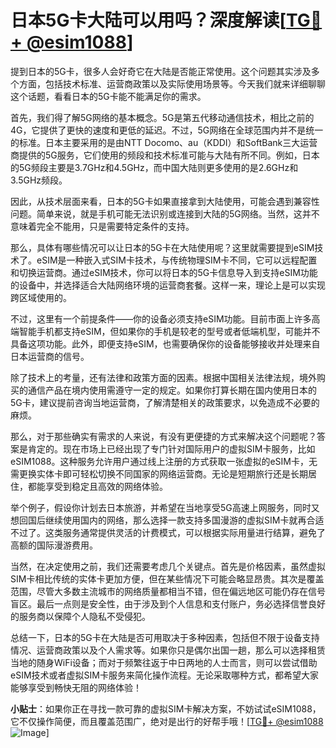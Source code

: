 # 日本5G卡大陆可以用吗？深度解读[[TG💪+ @esim1088](https://t.me/s/esim1088)]

提到日本的5G卡，很多人会好奇它在大陆是否能正常使用。这个问题其实涉及多个方面，包括技术标准、运营商政策以及实际使用场景等。今天我们就来详细聊聊这个话题，看看日本的5G卡能不能满足你的需求。

首先，我们得了解5G网络的基本概念。5G是第五代移动通信技术，相比之前的4G，它提供了更快的速度和更低的延迟。不过，5G网络在全球范围内并不是统一的标准。日本主要采用的是由NTT Docomo、au（KDDI）和SoftBank三大运营商提供的5G服务，它们使用的频段和技术标准可能与大陆有所不同。例如，日本的5G频段主要是3.7GHz和4.5GHz，而中国大陆则更多使用的是2.6GHz和3.5GHz频段。

因此，从技术层面来看，日本的5G卡如果直接拿到大陆使用，可能会遇到兼容性问题。简单来说，就是手机可能无法识别或连接到大陆的5G网络。当然，这并不意味着完全不能用，只是需要特定条件的支持。

那么，具体有哪些情况可以让日本的5G卡在大陆使用呢？这里就需要提到eSIM技术了。eSIM是一种嵌入式SIM卡技术，与传统物理SIM卡不同，它可以远程配置和切换运营商。通过eSIM技术，你可以将日本的5G卡信息导入到支持eSIM功能的设备中，并选择适合大陆网络环境的运营商套餐。这样一来，理论上是可以实现跨区域使用的。

不过，这里有一个前提条件——你的设备必须支持eSIM功能。目前市面上许多高端智能手机都支持eSIM，但如果你的手机是较老的型号或者低端机型，可能并不具备这项功能。此外，即便支持eSIM，也需要确保你的设备能够接收并处理来自日本运营商的信号。

除了技术上的考量，还有法律和政策方面的因素。根据中国相关法律法规，境外购买的通信产品在境内使用需遵守一定的规定。如果你打算长期在国内使用日本的5G卡，建议提前咨询当地运营商，了解清楚相关的政策要求，以免造成不必要的麻烦。

那么，对于那些确实有需求的人来说，有没有更便捷的方式来解决这个问题呢？答案是肯定的。现在市场上已经出现了专门针对国际用户的虚拟SIM卡服务，比如eSIM1088。这种服务允许用户通过线上注册的方式获取一张虚拟的eSIM卡，无需更换实体卡即可轻松切换不同国家的网络运营商。无论是短期旅行还是长期居住，都能享受到稳定且高效的网络体验。

举个例子，假设你计划去日本旅游，并希望在当地享受5G高速上网服务，同时又想回国后继续使用国内的网络，那么选择一款支持多国漫游的虚拟SIM卡就再合适不过了。这类服务通常提供灵活的计费模式，可以根据实际用量进行结算，避免了高额的国际漫游费用。

当然，在决定使用之前，我们还需要考虑几个关键点。首先是价格因素，虽然虚拟SIM卡相比传统的实体卡更加方便，但在某些情况下可能会略显昂贵。其次是覆盖范围，尽管大多数主流城市的网络质量都相当不错，但在偏远地区可能仍存在信号盲区。最后一点则是安全性，由于涉及到个人信息和支付账户，务必选择信誉良好的服务商以保障个人隐私不受侵犯。

总结一下，日本的5G卡在大陆是否可用取决于多种因素，包括但不限于设备支持情况、运营商政策以及个人需求等。如果你只是偶尔出国一趟，那么可以选择租赁当地的随身WiFi设备；而对于频繁往返于中日两地的人士而言，则可以尝试借助eSIM技术或者虚拟SIM卡服务来简化操作流程。无论采取哪种方式，都希望大家能够享受到畅快无阻的网络体验！

**小贴士**：如果你正在寻找一款可靠的虚拟SIM卡解决方案，不妨试试eSIM1088，它不仅操作简便，而且覆盖范围广，绝对是出行的好帮手哦！[[TG💪+ @esim1088](https://t.me/s/esim1088) ![Image](https://i.postimg.cc/4NQfJmqS/Snipaste-2025-05-13-00-14-12.png)]